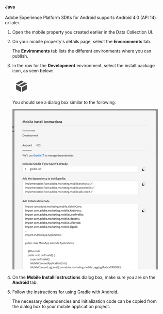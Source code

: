 #### Java

<InlineAlert variant="warning" slots="text"/>

Adobe Experience Platform SDKs for Android supports Android 4.0 (API 14) or later.

1. Open the mobile property you created earlier in the Data Collection UI.
2. On your mobile property's details page, select the **Environments** tab.

   The **Environments** tab lists the different environments where you can publish.

3. In the row for the **Development** environment, select the install package icon, as seen below:

   ![](../../../assets/get-the-sdk/package.png)

   You should see a dialog box similar to the following:

   ![](../../../assets/get-the-sdk/android.png)

4. On the **Mobile Install Instructions** dialog box, make sure you are on the **Android** tab.
5. Follow the instructions for using Gradle with Android.

   The necessary dependencies and initialization code can be copied from the dialog box to your mobile application project.